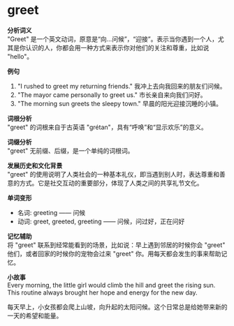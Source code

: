 # greet

**分析词义**  
"Greet" 是一个英文动词，原意是“向...问候”，“迎接”。表示当你遇到一个人，尤其是你认识的人，你都会用一种方式来表示你对他们的关注和尊重，比如说 "hello"。

  

**例句**

  

1.  "I rushed to greet my returning friends." 我冲上去向我回来的朋友们问候。
2.  "The mayor came personally to greet us." 市长亲自来向我们问好。
3.  "The morning sun greets the sleepy town." 早晨的阳光迎接沉睡的小镇。

  

**词根分析**  
"greet" 的词根来自于古英语 "grétan"，具有“呼唤”和“显示欢乐”的意义。

  

**词缀分析**  
"greet" 无前缀、后缀，是一个单纯的词根词。

  

**发展历史和文化背景**  
"greet" 的使用说明了人类社会的一种基本礼仪，即当遇到别人时，表达尊重和善意的方式。它是社交互动的重要部分，体现了人类之间的共享礼节文化。

  

**单词变形**

  

*   名词: greeting —— 问候
*   动词: greet, greeted, greeting —— 问候，问过好，正在问好

  

**记忆辅助**  
将 "greet" 联系到经常能看到的场景，比如说：早上遇到邻居的时候你会 "greet" 他们，或者回家的时候你的宠物会过来 "greet" 你。用每天都会发生的事来帮助记忆。

  

**小故事**  
Every morning, the little girl would climb the hill and greet the rising sun. This routine always brought her hope and energy for the new day.

  

每天早上，小女孩都会爬上山坡，向升起的太阳问候。这个日常总是给她带来新的一天的希望和能量。
